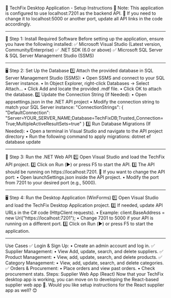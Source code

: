   📌 TechFix Desktop Application - Setup Instructions
📢 Note: This application is configured to use localhost:7201 as the backend API.
🔄 If you need to change it to localhost:5000 or another port, update all API links in the code accordingly.
________________________________________
🚀 Step 1: Install Required Software
Before setting up the application, ensure you have the following installed:
✅ Microsoft Visual Studio (Latest version, Community/Enterprise)
✅ .NET SDK (6.0 or above)
✅ Microsoft SQL Server & SQL Server Management Studio (SSMS)
________________________________________
🖥️ Step 2: Set Up the Database
1️⃣ Attach the provided database in SQL Server Management Studio (SSMS):
•	Open SSMS and connect to your SQL Server instance.
•	In Object Explorer, right-click Databases → Select Attach...
•	Click Add and locate the provided .mdf file.
•	Click OK to attach the database.
2️⃣ Update the Connection String (If Needed):
•	Open appsettings.json in the .NET API project
•	Modify the connection string to match your SQL Server instance:
"ConnectionStrings": {
    "DefaultConnection": "Server=YOUR_SERVER_NAME;Database=TechFixDB;Trusted_Connection=True;MultipleActiveResultSets=true"
}
3️⃣ Run Database Migrations (If Needed):
•	Open a terminal in Visual Studio and navigate to the API project directory
•	Run the following command to apply migrations:
dotnet ef database update
________________________________________
🔗 Step 3: Run the .NET Web API
1️⃣ Open Visual Studio and load the TechFix API project.
2️⃣ Click on Run (▶️) or press F5 to start the API.
3️⃣ The API should be running on https://localhost:7201.
📌 If you want to change the API port:
•	Open launchSettings.json inside the API project.
•	Modify the port from 7201 to your desired port (e.g., 5000).
________________________________________
🖥️ Step 4: Run the Desktop Application (WinForms)
1️⃣ Open Visual Studio and load the TechFix Desktop Application project.
2️⃣ If needed, update API URLs in the C# code (HttpClient requests).
•	Example:
client.BaseAddress = new Uri("https://localhost:7201"); 
•	Change 7201 to 5000 if your API is running on a different port.
3️⃣ Click on Run (▶️) or press F5 to start the application.




________________________________________
Use Cases
✅ Login & Sign Up:
•	Create an admin account and log in.
✅ Supplier Management:
•	View Add, update, search, and delete suppliers.
✅ Product Management:
•	View, add, update, search, and delete products.
✅ Category Management:
•	View, add, update, search, and delete categories.
✅ Orders & Procurement:
•	Place orders and view past orders.
•	Check procurement stats.
 Steps: Supplier Web App (React)
Now that your TechFix desktop app is working, you can move on to developing the React-based supplier web app 🚀.
Would you like setup instructions for the React supplier app as well? 😊

